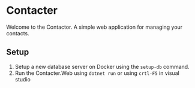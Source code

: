 # Contacter

Welcome to the Contactor. A simple web application for managing your contacts.

## Setup

1. Setup a new database server on Docker using the `setup-db` command.
2. Run the Contacter.Web using `dotnet run` or using `crtl-F5` in visual studio
